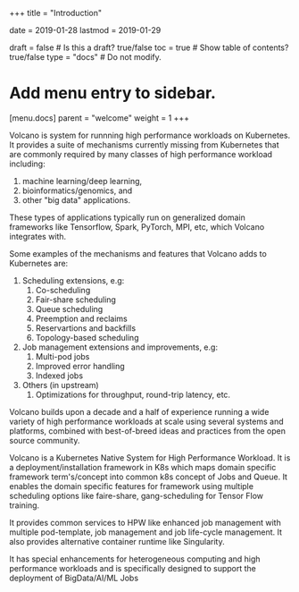 +++
title = "Introduction"

date = 2019-01-28
lastmod = 2019-01-29

draft = false  # Is this a draft? true/false
toc = true  # Show table of contents? true/false
type = "docs"  # Do not modify.

# Add menu entry to sidebar.
[menu.docs]
  parent = "welcome"
  weight = 1
+++

Volcano is system for runnning high performance workloads on
Kubernetes.  It provides a suite of mechanisms currently missing from
Kubernetes that are commonly required by many classes of high
performance workload including:

1. machine learning/deep learning,
2. bioinformatics/genomics, and 
3. other "big data" applications.

These types of applications typically run on generalized domain
frameworks like Tensorflow, Spark, PyTorch, MPI, etc, which Volcano integrates with.

Some examples of the mechanisms and features that Volcano adds to Kubernetes are:

1. Scheduling extensions, e.g:
    1. Co-scheduling
    2. Fair-share scheduling
    3. Queue scheduling
    4. Preemption and reclaims
    5. Reservartions and backfills
    6. Topology-based scheduling
1. Job management extensions and improvements, e.g:
    1. Multi-pod jobs
    1. Improved error handling
    1. Indexed jobs
1. Others (in upstream)
    1. Optimizations for throughput, round-trip latency, etc.

Volcano builds upon a decade and a half of experience running a wide
variety of high performance workloads at scale using several systems
and platforms, combined with best-of-breed ideas and practices from
the open source community.


Volcano is a Kubernetes Native System for High Performance Workload. It is a deployment/installation framework in K8s which maps domain specific framework term's/concept into common k8s concept of Jobs and Queue. It enables the domain specific features for framework using multiple scheduling options like faire-share, gang-scheduling for Tensor Flow training.  

 
It provides common services to HPW like enhanced job management with multiple pod-template, job management and job life-cycle management. It also provides alternative container runtime like Singularity.   

It has special enhancements for heterogeneous computing and high performance workloads and is specifically designed to support the deployment of BigData/AI/ML Jobs
